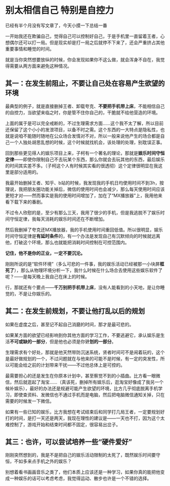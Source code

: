 # 别太相信自己  特别是自控力

已经有半个月没有写文章了，今天小摸一下总结一番

一开始我还在欺骗自己，觉得自己可以控制好自己，于是手机里一直留着王者，心想偶尔还可以打一局。但是现实却是打一局之后就停不下来了，还会严重挤占其他重要事情和睡觉的时间。

就是当你突然想要放纵的时候，你会发现如果你不这么做，就会浑身不自在，我觉得需要从两方面来避免这种情况。

## 其一：在发生前阻止，不要让自己处在容易产生欲望的环境

最典型的例子，就是直接删掉王者、卸载夸克、**不要把手机带上床**，不能相信自己的自控力，当欲望来临之时，你是管不住你自己的，干脆就不给他营造的环境。

上面的属于是可以完全戒断的，不过生理需求方面……这个我不太了解，所以目前还保留了这个小小的发泄项目，以备不时之需。这个东西的一大特点是隐私性，也就是说咱不能随时随地在公众场合发情对不对，所以一般来说他产生的场合都是自己一个人独处胡思乱想的时候，这个时候就找机会，该处理的处理，别耽误正事。

回到那些更见得人的娱乐项目上来，子柯有一个著名的理论，那就是**娱乐时间守恒定律**——即使你限制自己不去玩某个东西，那么你就会去玩其他的东西，最后娱乐的时间其实差不多。（子柯这个人有时候其实看的很透彻）这个定律很明显在我这里是部分适用的。

我最开始删掉王者、知乎、b站的时候，我发现我的手机日均使用时间不到3h，按理说，我把朋友圈功能关掉后，微信的使用时间也会减少，那么每天使用时间应该更短才对——然而事实是我的使用时间增加了，加在了“MX播放器”上，我用他来看下载下来的番剧。

不过令人欣慰的是，至少有那么三天，我用了很少的手机，但是我逃脱不了娱乐时间守恒定律，我每天消耗的娱乐时间还在不断增加。

然后我删掉了夸克还MX播放器，我的手机使用时间重回低值。所以很明显，娱乐时间守恒定律是**有延时条件**的，有一个办法是发现自己有沉默倾向的时候就远离他，打破这个环境，那么也就能把消耗时间控制在可控范围内。

**记住，他不是你的正业，一定不要沉沦。**

刚刚所说的是“软件环境”（多么可悲的一件事，我的娱乐活动已经被那一小块屏**框死了**），那么从物理环境分析一下，我什么时候在什么场合去使用这些娱乐软件了呢？——是每天晚上我自己在床上的时候。

行，那就还有个要点——**千万别把手机带上床**，没有人能看到的小天地，是让你睡觉的，不是让你娱乐的。

## 其二：在发生前规划，不要让他打乱以后的规划

如果在虚度之后，甚至记不起自己消磨的时间，那才是最可悲的。

如果某方面的欲望已经影响到你其他方面的学习工作，不要逃避它，承认娱乐是生活**不可或缺的一部分**，但是他也必须是你**计划的一部分**。

生理需求有个好处，那就是他天然带防沉迷系统，贤者时间可不是闹着玩的，这个是最好做规划的一个，不过问题就在与他来的可能不是时候，有一定的突发性，所以可能会给之前的计划带来干扰——不过他总体上是可控的。

最需要担心的还是发生在你原本计划中，甚至察觉不到的小插曲。比方看一眼微信，然后就逛起了淘宝……（真该死，删掉所有娱乐后，逛淘宝好像成了我另一个候补娱乐），最好的办法还是规避可能产生欲望的环境，比方几乎彻底脱离手机学习，即使查资料、发微信也不通过手机而是电脑，然后把电脑微信通知关掉，只在需要的时候发一下微信。

如果有一些已知的娱乐，比方我想在考试结束后和同学打几局王者，一定要规划好打的时间，是打一天还是两天，我现在理性的建议是——一天也不打，因为这个太难控制了，游戏开始和结束时间都不固定，很容易出岔子。

## 其三：也许，可以尝试培养一些“硬件爱好”

刚刚突然想到的，我是不是把自己的娱乐活动限制的太死了，既然娱乐时间要守恒，不如多来点手机之外的娱乐？

别想着看书画画音乐之类了，他们本质上应该还是一种学习，如果你真的能把他变成一种娱乐的话可以考虑考虑，我觉得运动、散步也许是一个不错的选择。

